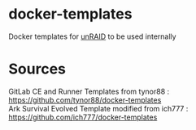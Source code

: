 # docker-templates

Docker templates for [unRAID](https://lime-technology.com/) to be used internally

# Sources

GitLab CE and Runner Templates from tynor88			: https://github.com/tynor88/docker-templates<br />
Ark Survival Evolved Template modified from ich777 	: https://github.com/ich777/docker-templates<br />